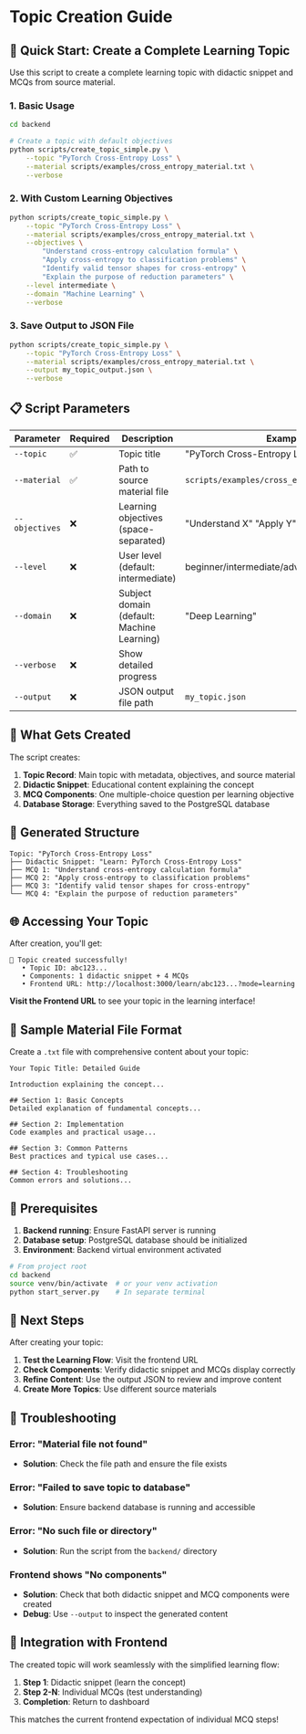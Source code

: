 # Topic Creation Guide

## 🚀 **Quick Start: Create a Complete Learning Topic**

Use this script to create a complete learning topic with didactic snippet and MCQs from source material.

### **1. Basic Usage**

```bash
cd backend

# Create a topic with default objectives
python scripts/create_topic_simple.py \
    --topic "PyTorch Cross-Entropy Loss" \
    --material scripts/examples/cross_entropy_material.txt \
    --verbose
```

### **2. With Custom Learning Objectives**

```bash
python scripts/create_topic_simple.py \
    --topic "PyTorch Cross-Entropy Loss" \
    --material scripts/examples/cross_entropy_material.txt \
    --objectives \
        "Understand cross-entropy calculation formula" \
        "Apply cross-entropy to classification problems" \
        "Identify valid tensor shapes for cross-entropy" \
        "Explain the purpose of reduction parameters" \
    --level intermediate \
    --domain "Machine Learning" \
    --verbose
```

### **3. Save Output to JSON File**

```bash
python scripts/create_topic_simple.py \
    --topic "PyTorch Cross-Entropy Loss" \
    --material scripts/examples/cross_entropy_material.txt \
    --output my_topic_output.json \
    --verbose
```

## 📋 **Script Parameters**

| Parameter | Required | Description | Example |
|-----------|----------|-------------|---------|
| `--topic` | ✅ | Topic title | "PyTorch Cross-Entropy Loss" |
| `--material` | ✅ | Path to source material file | `scripts/examples/cross_entropy_material.txt` |
| `--objectives` | ❌ | Learning objectives (space-separated) | "Understand X" "Apply Y" |
| `--level` | ❌ | User level (default: intermediate) | beginner/intermediate/advanced |
| `--domain` | ❌ | Subject domain (default: Machine Learning) | "Deep Learning" |
| `--verbose` | ❌ | Show detailed progress | |
| `--output` | ❌ | JSON output file path | `my_topic.json` |

## 🎯 **What Gets Created**

The script creates:

1. **Topic Record**: Main topic with metadata, objectives, and source material
2. **Didactic Snippet**: Educational content explaining the concept
3. **MCQ Components**: One multiple-choice question per learning objective
4. **Database Storage**: Everything saved to the PostgreSQL database

## 📂 **Generated Structure**

```
Topic: "PyTorch Cross-Entropy Loss"
├── Didactic Snippet: "Learn: PyTorch Cross-Entropy Loss"
├── MCQ 1: "Understand cross-entropy calculation formula"
├── MCQ 2: "Apply cross-entropy to classification problems"
├── MCQ 3: "Identify valid tensor shapes for cross-entropy"
└── MCQ 4: "Explain the purpose of reduction parameters"
```

## 🌐 **Accessing Your Topic**

After creation, you'll get:

```
🎉 Topic created successfully!
   • Topic ID: abc123...
   • Components: 1 didactic snippet + 4 MCQs
   • Frontend URL: http://localhost:3000/learn/abc123...?mode=learning
```

**Visit the Frontend URL** to see your topic in the learning interface!

## 📝 **Sample Material File Format**

Create a `.txt` file with comprehensive content about your topic:

```
Your Topic Title: Detailed Guide

Introduction explaining the concept...

## Section 1: Basic Concepts
Detailed explanation of fundamental concepts...

## Section 2: Implementation
Code examples and practical usage...

## Section 3: Common Patterns
Best practices and typical use cases...

## Section 4: Troubleshooting
Common errors and solutions...
```

## 🔧 **Prerequisites**

1. **Backend running**: Ensure FastAPI server is running
2. **Database setup**: PostgreSQL database should be initialized
3. **Environment**: Backend virtual environment activated

```bash
# From project root
cd backend
source venv/bin/activate  # or your venv activation
python start_server.py    # In separate terminal
```

## 🎯 **Next Steps**

After creating your topic:

1. **Test the Learning Flow**: Visit the frontend URL
2. **Check Components**: Verify didactic snippet and MCQs display correctly
3. **Refine Content**: Use the output JSON to review and improve content
4. **Create More Topics**: Use different source materials

## 🚨 **Troubleshooting**

### Error: "Material file not found"
- **Solution**: Check the file path and ensure the file exists

### Error: "Failed to save topic to database"
- **Solution**: Ensure backend database is running and accessible

### Error: "No such file or directory"
- **Solution**: Run the script from the `backend/` directory

### Frontend shows "No components"
- **Solution**: Check that both didactic snippet and MCQ components were created
- **Debug**: Use `--output` to inspect the generated content

## 🔄 **Integration with Frontend**

The created topic will work seamlessly with the simplified learning flow:

1. **Step 1**: Didactic snippet (learn the concept)
2. **Step 2-N**: Individual MCQs (test understanding)
3. **Completion**: Return to dashboard

This matches the current frontend expectation of individual MCQ steps!